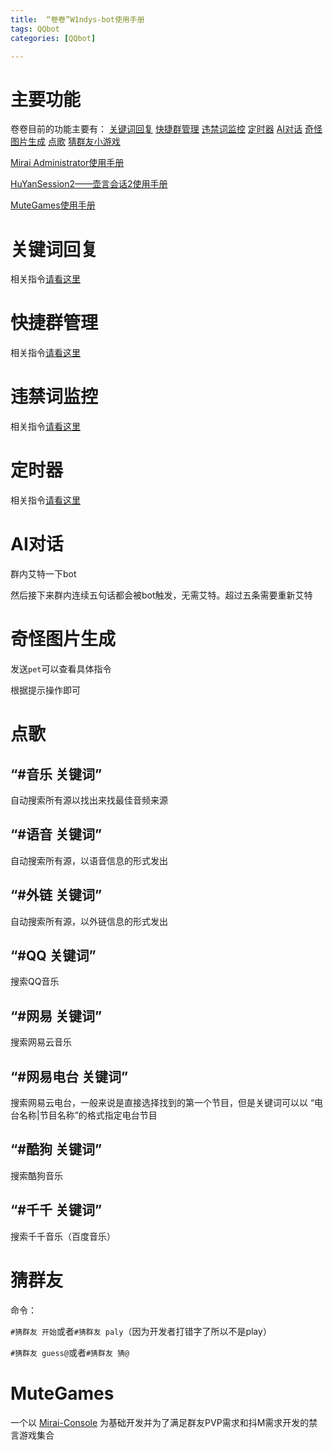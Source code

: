 ```yaml
---
title:  “卷卷”W1ndys-bot使用手册
tags: QQbot
categories: [QQbot]

---
```


# 主要功能

卷卷目前的功能主要有：
[关键词回复](#关键词回复)      [快捷群管理](#快捷群管理)     [违禁词监控](#违禁词监控)    [定时器](#定时器)     [AI对话](#AI对话)     [奇怪图片生成](#奇怪图片生成)     [点歌](#点歌)   [猜群友小游戏](#猜群友)

[Mirai Administrator使用手册](https:##w1ndys.top#2023#11#20#bot-Mirai-Administrator###)

[HuYanSession2——壶言会话2使用手册](https:##w1ndys.top#2023#11#17#bot-HuYanSession2###)

[MuteGames使用手册](https://w1ndys.top/2023/12/06/bot-MuteGames/#/)

# 关键词回复

相关指令[请看这里](https:##w1ndys.top#2023#11#17#bot-HuYanSession2##%E8%87%AA%E5%AE%9A%E4%B9%89%E5%9B%9E%E5%A4%8D)

# 快捷群管理

相关指令[请看这里](https:##w1ndys.top#2023#11#17#bot-HuYanSession2##%E7%BE%A4%E7%AE%A1%E7%90%86)

# 违禁词监控

相关指令[请看这里](https:##w1ndys.top#2023#11#17#bot-HuYanSession2##%E8%BF%9D%E7%A6%81%E8%AF%8D)

# 定时器

相关指令[请看这里](https:##w1ndys.top#2023#11#17#bot-HuYanSession2##%E5%AE%9A%E6%97%B6%E5%99%A8)

# AI对话

群内艾特一下bot

然后接下来群内连续五句话都会被bot触发，无需艾特。超过五条需要重新艾特

# 奇怪图片生成

发送`pet`可以查看具体指令

根据提示操作即可

# 点歌

## “#音乐 关键词”

自动搜索所有源以找出来找最佳音频来源

## “#语音 关键词”

自动搜索所有源，以语音信息的形式发出

## “#外链 关键词”

自动搜索所有源，以外链信息的形式发出

## “#QQ 关键词”

搜索QQ音乐

## “#网易 关键词”

搜索网易云音乐

## “#网易电台 关键词”

搜索网易云电台，一般来说是直接选择找到的第一个节目，但是关键词可以以 “电台名称|节目名称”的格式指定电台节目

## “#酷狗 关键词”

搜索酷狗音乐

## “#千千 关键词”

搜索千千音乐（百度音乐）

# 猜群友

命令：

`#猜群友 开始`或者`#猜群友 paly`（因为开发者打错字了所以不是play）

`#猜群友 guess@`或者`#猜群友 猜@`

# MuteGames

一个以 [Mirai-Console](https://github.com/mamoe/mirai) 为基础开发并为了满足群友PVP需求和抖M需求开发的禁言游戏集合

